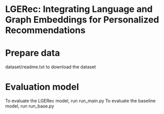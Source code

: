 # LGERec: Integrating Language and Graph Embeddings for Personalized Recommendations

# Prepare data
dataset/readme.txt to download the dataset

# Evaluation model
To evaluate the LGERec model, run run_main.py
To evaluate the baseline model, run run_base.py